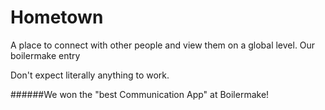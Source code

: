 # Hometown
A place to connect with other people and view them on a global level.
Our boilermake entry

Don't expect literally anything to work.
 
######We won the "best Communication App" at Boilermake!
